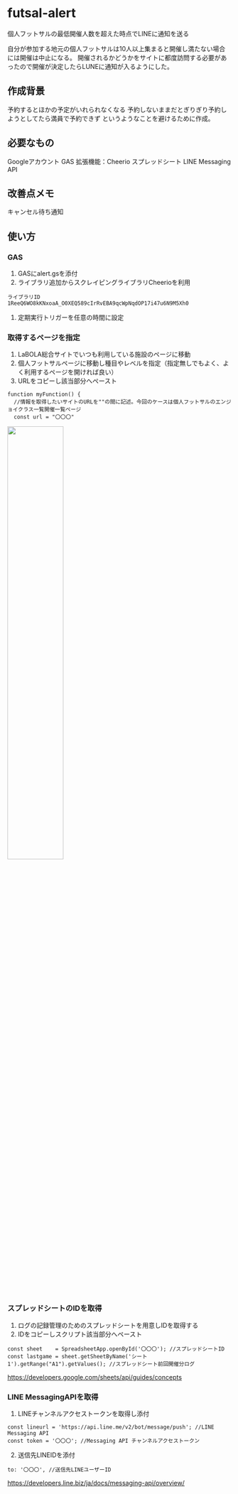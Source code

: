 # futsal-alert
個人フットサルの最低開催人数を超えた時点でLINEに通知を送る

自分が参加する地元の個人フットサルは10人以上集まると開催し満たない場合には開催は中止になる。
開催されるかどうかをサイトに都度訪問する必要があったので開催が決定したらLUNEに通知が入るようにした。




##  作成背景
  予約するとほかの予定がいれられなくなる
  予約しないままだとぎりぎり予約しようとしてたら満員で予約できず
  というようなことを避けるために作成。
  
  
  
##  必要なもの
  Googleアカウント
    GAS
      拡張機能：Cheerio
    スプレッドシート
  LINE Messaging API


##  改善点メモ
  キャンセル待ち通知
  
  
  
  
##  使い方

### GAS
1.  GASにalert.gsを添付
1.  ライブラリ追加からスクレイピングライブラリCheerioを利用
```
ライブラリID
1ReeQ6WO8kKNxoaA_O0XEQ589cIrRvEBA9qcWpNqdOP17i47u6N9M5Xh0
```
1.  定期実行トリガーを任意の時間に設定

### 取得するページを指定
1. LaBOLA総合サイトでいつも利用している施設のページに移動
2. 個人フットサルページに移動し種目やレベルを指定（指定無しでもよく、よく利用するページを開ければ良い）
3. URLをコピーし該当部分へペースト
```
function myFunction() {
  //情報を取得したいサイトのURLを""の間に記述。今回のケースは個人フットサルのエンジョイクラス一覧開催一覧ページ
  const url = "〇〇〇"
```
<img src="https://user-images.githubusercontent.com/5473564/191475721-61a103f7-325e-4b6d-b9e5-f2c050b8ff24.gif" width="50%">


### スプレッドシートのIDを取得
1.  ログの記録管理のためのスプレッドシートを用意しIDを取得する
2.  IDをコピーしスクリプト該当部分へペースト
```
const sheet    = SpreadsheetApp.openById('〇〇〇'); //スプレッドシートID
const lastgame = sheet.getSheetByName('シート1').getRange("A1").getValues(); //スプレッドシート前回開催分ログ
```
https://developers.google.com/sheets/api/guides/concepts

### LINE MessagingAPIを取得
1.  LINEチャンネルアクセストークンを取得し添付
```
const lineurl = 'https://api.line.me/v2/bot/message/push'; //LINE Messaging API
const token = '〇〇〇'; //Messaging API チャンネルアクセストークン
```
2.  送信先LINEIDを添付
```
to: '〇〇〇', //送信先LINEユーザーID
```
https://developers.line.biz/ja/docs/messaging-api/overview/
